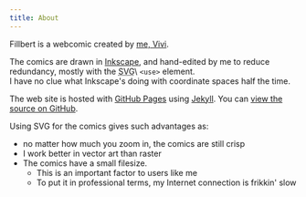 ```yaml
---
title: About
---
```

Fillbert is a webcomic created by [me, Vivi](https://mincerafter42.github.io).

The comics are drawn in [Inkscape](https://inkscape.org/), and hand-edited by me to reduce redundancy, mostly with the <abbr title="Scalable Vector Graphics">SVG</abbr>\ `<use>` element.  
I have no clue what Inkscape's doing with coordinate spaces half the time.

The web site is hosted with [GitHub Pages](https://pages.github.com/) using [Jekyll](https://jekyllrb.com). You can [view the source on GitHub](https://github.com/mincerafter42/fillbert).

Using SVG for the comics gives such advantages as:
- no matter how much you zoom in, the comics are still crisp
- I work better in vector art than raster
- The comics have a small filesize.
  - This is an important factor to users like me
  - To put it in professional terms, my Internet connection is frikkin&#39; slow
